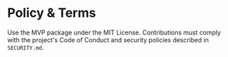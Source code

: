 # Policy & Terms

Use the MVP package under the MIT License. Contributions must comply with the project's Code of Conduct and security policies described in `SECURITY.md`.
